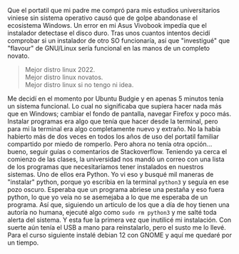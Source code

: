 Que el portatil que mi padre me compró para mis estudios universitarios viniese sin sistema operativo causó que de golpe abandonase el ecosistema Windows. Un error en mi Asus Vivobook impedía que el instalador detectase el disco duro. Tras unos cuantos intentos decidí comprobar si un instalador de otro SO funcionaría, así que "investigué" que "flavour" de GNU/Linux sería funcional en las manos de un completo novato. 
> Mejor distro linux 2022.  
> Mejor distro linux novatos.  
> Mejor distro linux si no tengo ni idea.      

Me decidí en el momento por Ubuntu Budgie y en apenas 5 minutos tenía un sistema funcional. Lo cual no significaba que supiera hacer nada más que en Windows; cambiar el fondo de pantalla, navegar Firefox y poco más. Instalar programas era algo que tenía que hacer desde la terminal, pero para mi la terminal era algo completamente nuevo y extraño. No la había habierto más de dos veces en todos los años de uso del portatil familiar compartido por miedo de romperlo. Pero ahora no tenía otra opción... bueno, seguir guías o comentarios de Stackoverflow. 
Teniendo ya cerca el comienzo de las clases, la universidad nos mandó un correo con una lista de los programas que necesitaríamos tener instalados en nuestros sistemas. Uno de ellos era Python. Yo vi eso y busqué mil maneras de "instalar" python, porque yo escribia en la terminal `python3` y seguía en ese pozo oscuro. Esperaba que un programa abriese una pestaña y eso fuera python, lo que yo veía no se asemejaba a lo que me esperaba de un programa. Así que, siguiendo un articulo de los que a día de hoy tienen una autoría no humana, ejecuté algo como `sudo rm python3` y me salté toda alerta del sistema. Y esta fue la primera vez que inutilicé mi instalación. Con suerte aún tenía el USB a mano para reinstalarlo, pero el susto me lo llevé.
Para el curso siguiente instalé debian 12 con GNOME y aquí me quedaré por un tiempo.
